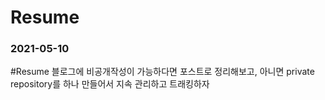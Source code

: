 # Resume
### 2021-05-10
#Resume
블로그에 비공개작성이 가능하다면 포스트로 정리해보고,
아니면 private repository를 하나 만들어서 지속 관리하고 트래킹하자

